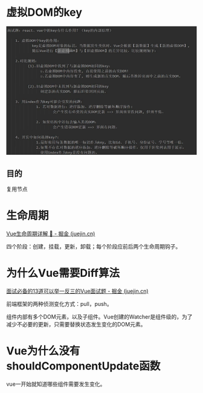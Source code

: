 # 虚拟DOM的key

![image-20220816153852478](assets/image-20220816153852478.png)

## 目的

复用节点

# 生命周期

[Vue生命周期详解 📌 - 掘金 (juejin.cn)](https://juejin.cn/post/6874855535234170887)

四个阶段：创建，挂载，更新，卸载；每个阶段应前后两个生命周期钩子。

# 为什么Vue需要Diff算法

[面试必备的13道可以举一反三的Vue面试题 - 掘金 (juejin.cn)](https://juejin.cn/post/6844903903968903175)

前端框架的两种侦测变化方式：pull，push。

组件内部有多个DOM元素，以及子组件。Vue创建的Watcher是组件级的，为了减少不必要的更新，只需要替换状态发生变化的DOM元素。

# Vue为什么没有shouldComponentUpdate函数

vue一开始就知道哪些组件需要发生变化。